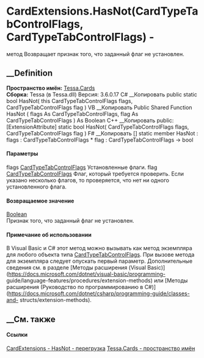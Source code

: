 # CardExtensions.HasNot(CardTypeTabControlFlags, CardTypeTabControlFlags) -
метод
Возвращает признак того, что заданный флаг не установлен.
##  __Definition
 **Пространство имён:** [Tessa.Cards](N_Tessa_Cards.htm)  
 **Сборка:** Tessa (в Tessa.dll) Версия: 3.6.0.17
C# __Копировать
     public static bool HasNot(
    	this CardTypeTabControlFlags flags,
    	CardTypeTabControlFlags flag
    )
VB __Копировать
    <ExtensionAttribute>
    Public Shared Function HasNot ( 
    	flags As CardTypeTabControlFlags,
    	flag As CardTypeTabControlFlags
    ) As Boolean
C++ __Копировать
     public:
    [ExtensionAttribute]
    static bool HasNot(
    	CardTypeTabControlFlags flags, 
    	CardTypeTabControlFlags flag
    )
F# __Копировать
     [<ExtensionAttribute>]
    static member HasNot : 
            flags : CardTypeTabControlFlags * 
            flag : CardTypeTabControlFlags -> bool 
#### Параметры
flags [CardTypeTabControlFlags](T_Tessa_Cards_CardTypeTabControlFlags.htm)
    Установленные флаги.
flag [CardTypeTabControlFlags](T_Tessa_Cards_CardTypeTabControlFlags.htm)
     Флаг, который требуется проверить. Если указано несколько флагов, то проверяется, что нет ни одного установленного флага. 
#### Возвращаемое значение
[Boolean](https://learn.microsoft.com/dotnet/api/system.boolean)  
Признак того, что заданный флаг не установлен.
#### Примечание об использовании
В Visual Basic и C# этот метод можно вызывать как метод экземпляра для любого
объекта типа
[CardTypeTabControlFlags](T_Tessa_Cards_CardTypeTabControlFlags.htm). При
вызове метода для экземпляра следует опускать первый параметр. Дополнительные
сведения см. в разделе [Методы расширения (Visual
Basic)](https://docs.microsoft.com/dotnet/visual-basic/programming-
guide/language-features/procedures/extension-methods) или [Методы расширения
(Руководство по программированию в
C#)](https://docs.microsoft.com/dotnet/csharp/programming-guide/classes-and-
structs/extension-methods).
##  __См. также
#### Ссылки
[CardExtensions - ](T_Tessa_Cards_CardExtensions.htm)
[HasNot - перегрузка](Overload_Tessa_Cards_CardExtensions_HasNot.htm)
[Tessa.Cards - пространство имён](N_Tessa_Cards.htm)
